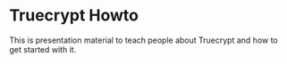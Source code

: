 # Truecrypt Howto

This is presentation material to teach people about Truecrypt and how to get started with it.
